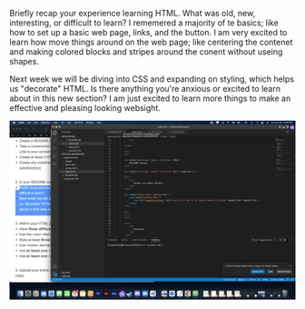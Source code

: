 Briefly recap your experience learning HTML. What was old, new, interesting, or difficult to learn?
I rememered a majority of te basics; like how to set up a basic web page, links, and the button. I am very excited to learn how move things around on the web page; like centering the contenet and making colored blocks and stripes around the conent without useing shapes.

Next week we will be diving into CSS and expanding on styling, which helps us "decorate" HTML. Is there anything you're anxious or excited to learn about in this new section?
I am just excited to learn more things to make an effective and pleasing looking websight.

![Screenshot](./images/SS_9.png) 
